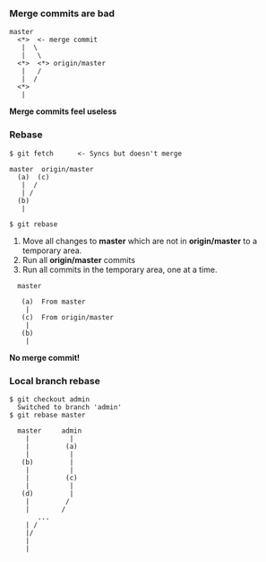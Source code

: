 ### Merge commits are bad
```
master
  <*>  <- merge commit
   |  \
   |   \
  <*>  <*> origin/master
   |   /
   |  /
  <*>
   |
```
**Merge commits feel useless**
### Rebase
```
$ git fetch      <- Syncs but doesn't merge
```
```
master  origin/master
  (a)  (c)
   |  /
   | / 
  (b)
   |
```
```
$ git rebase
```
1. Move all changes to **master** which are not in **origin/master** to a temporary area.
2. Run all **origin/master** commits
3. Run all commits in the temporary area, one at a time.
```
  master

   (a)  From master
    |
   (c)  From origin/master
    |
   (b)
    |
```
**No merge commit!**
### Local branch rebase
```
$ git checkout admin
  Switched to branch 'admin'
$ git rebase master
```
```
  master     admin
    |          |
    |         (a)
    |          |
   (b)         |
    |          |
    |         (c) 
    |          |
   (d)         |
    |         /
    |        /
       ...
    | /
    |/
    |
    |
```   